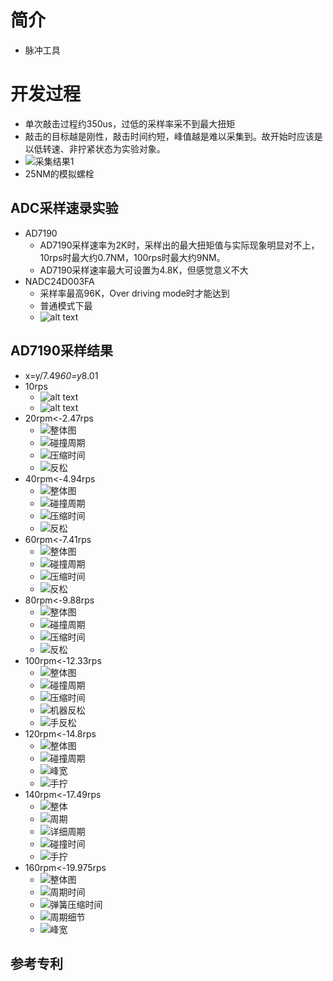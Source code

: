 # 简介
* 脉冲工具
# 开发过程
* 单次敲击过程约350us，过低的采样率采不到最大扭矩
* 敲击的目标越是刚性，敲击时间约短，峰值越是难以采集到。故开始时应该是以低转速、非拧紧状态为实验对象。
* ![采集结果1](image.png)
* 25NM的模拟螺栓
## ADC采样速录实验
* AD7190
  * AD7190采样速率为2K时，采样出的最大扭矩值与实际现象明显对不上，10rps时最大约0.7NM，100rps时最大约9NM。
  * AD7190采样速率最大可设置为4.8K，但感觉意义不大
* NADC24D003FA
  * 采样率最高96K，Over driving mode时才能达到
  * 普通模式下最
  * ![alt text](image-1.png)
## AD7190采样结果
* x=y/7.49*60=y*8.01
* 10rps
  * ![alt text](image-2.png)
  * ![alt text](image-3.png)
* 20rpm<-2.47rps
  * ![整体图](image-4.png)
  * ![碰撞周期](image-5.png)
  * ![压缩时间](image-6.png)
  * ![反松](image-13.png)
* 40rpm<-4.94rps
  * ![整体图](image-8.png)
  * ![碰撞周期](image-9.png)
  * ![压缩时间](image-10.png)
  * ![反松](image-12.png)
* 60rpm<-7.41rps
  * ![整体图](image-14.png)
  * ![碰撞周期](image-15.png)
  * ![压缩时间](image-16.png)
  * ![反松](image-17.png)
* 80rpm<-9.88rps
  * ![整体图](image-18.png)
  * ![碰撞周期](image-19.png)
  * ![压缩时间](image-20.png)
  * ![反松](image-21.png)
* 100rpm<-12.33rps
  * ![整体图](image-22.png)
  * ![碰撞周期](image-23.png)
  * ![压缩时间](image-24.png)
  * ![机器反松](image-25.png)
  * ![手反松](image-26.png)
* 120rpm<-14.8rps
  * ![整体图](image-27.png)
  * ![碰撞周期](image-28.png)
  * ![峰宽](image-29.png)
  * ![手拧](image-30.png)
* 140rpm<-17.49rps
  * ![整体](image-31.png)
  * ![周期](image-32.png)
  * ![详细周期](image-33.png)
  * ![碰撞时间](image-34.png)
  * ![手拧](image-35.png)
* 160rpm<-19.975rps
  * ![整体图](image-36.png)
  * ![周期时间](image-37.png)
  * ![弹簧压缩时间](image-38.png)
  * ![周期细节](image-39.png)
  * ![峰宽](image-40.png)
## 参考专利
